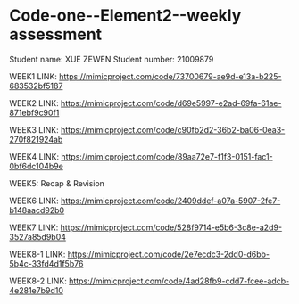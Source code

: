 # Code-one--Element2--weekly assessment

Student name: XUE ZEWEN
Student number: 21009879

WEEK1 LINK: 
https://mimicproject.com/code/73700679-ae9d-e13a-b225-683532bf5187

WEEK2 LINK: 
https://mimicproject.com/code/d69e5997-e2ad-69fa-61ae-871ebf9c90f1

WEEK3 LINK: 
https://mimicproject.com/code/c90fb2d2-36b2-ba06-0ea3-270f821924ab

WEEK4 LINK: 
https://mimicproject.com/code/89aa72e7-f1f3-0151-fac1-0bf6dc104b9e

WEEK5: Recap & Revision

WEEK6 LINK: 
https://mimicproject.com/code/2409ddef-a07a-5907-2fe7-b148aacd92b0

WEEK7 LINK: 
https://mimicproject.com/code/528f9714-e5b6-3c8e-a2d9-3527a85d9b04

WEEK8-1 LINK: 
https://mimicproject.com/code/2e7ecdc3-2dd0-d6bb-5b4c-33fd4d1f5b76

WEEK8-2 LINK: 
https://mimicproject.com/code/4ad28fb9-cdd7-fcee-adcb-4e281e7b9d10
